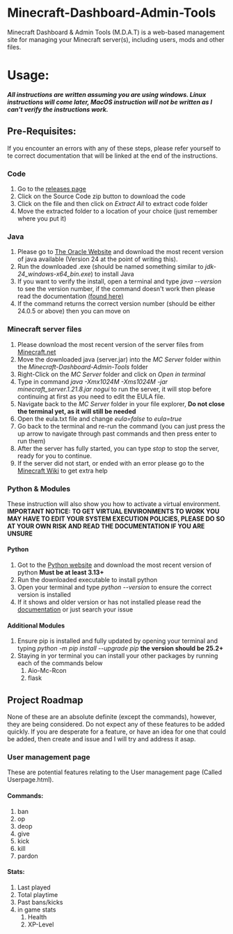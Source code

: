 # Minecraft-Dashboard-Admin-Tools
Minecraft Dashboard &amp; Admin Tools (M.D.A.T) is a web-based management site for managing your Minecraft server(s), including users, mods and other files.

# Usage:
***All instructions are written assuming you are using windows. Linux instructions will come later, MacOS instruction will not be written as I can't verify the instructions work.***

## Pre-Requisites:
If you encounter an errors with any of these steps, please refer yourself to te correct documentation that will be linked at the end of the instructions.

### Code
1. Go to the [releases page](https://github.com/louboi/Minecraft-Dashboard-Admin-Tools/releases)
2. Click on the Source Code zip button to download the code
3. Click on the file and then click on *Extract All* to extract code folder
4. Move the extracted folder to a location of your choice (just remember where you put it)

### Java
1. Please go to [The Oracle Website](https://www.oracle.com/java/technologies/downloads/) and download the most recent version of java available (Version 24 at the point of writing this).
2. Run the downloaded .exe (should be named something similar to *jdk-24_windows-x64_bin.exe*) to install Java
3. If you want to verify the install, open a terminal and type *java --version* to see the version number, if the command doesn't work then please read the documentation [(found here)](https://docs.oracle.com/en/java/javase/24/install/overview-jdk-installation.html)
4. If the command returns the correct version number (should be either 24.0.5 or above) then you can move on

### Minecraft server files
1. Please download the most recent version of the server files from [Minecraft.net](https://www.minecraft.net/en-us/download/server)
2. Move the downloaded java (server.jar) into the *MC Server* folder within the *Minecraft-Dashboard-Admin-Tools* folder
3. Right-Click on the *MC Server* folder and click on *Open in terminal*
4. Type in command *java -Xmx1024M -Xms1024M -jar minecraft_server.1.21.8.jar nogui* to run the server, it will stop before continuing at first as you need to edit the EULA file.
5. Navigate back to the *MC Server* folder in your file explorer, **Do not close the terminal yet, as it will still be needed**
6. Open the eula.txt file and change *eula=false* to *eula=true*
7. Go back to the terminal and re-run the command (you can just press the up arrow to navigate through past commands and then press enter to run them)
8. After the server has fully started, you can type *stop* to stop the server, ready for you to continue.
9. If the server did not start, or ended with an error please go to the [Minecraft Wiki](https://minecraft.wiki/w/Tutorial:Setting_up_a_Java_Edition_server) to get extra help

### Python & Modules
These instruction will also show you how to activate a virtual environment. **IMPORTANT NOTICE: TO GET VIRTUAL ENVIRONMENTS TO WORK YOU MAY HAVE TO EDIT YOUR SYSTEM EXECUTION POLICIES, PLEASE DO SO AT YOUR OWN RISK AND READ THE DOCUMENTATION IF YOU ARE UNSURE**

#### Python
1. Got to the [Python website](https://www.python.org/downloads/windows/) and download the most recent version of python **Must be at least 3.13+**
2. Run the downloaded executable to install python
3. Open your terminal and type *python --version* to ensure the correct version is installed
4. If it shows and older version or has not installed please read the [documentation](https://docs.python.org/3.13/) or just search your issue

#### Additional Modules
1. Ensure pip is installed and fully updated by opening your terminal and typing *python -m pip install --upgrade pip* **the version should be 25.2+**
2. Staying in yor terminal you can install your other packages by running each of the commands below
   1. Aio-Mc-Rcon
   2. flask

## Project Roadmap
None of these are an absolute definite (except the commands), however, they are being considered. Do not expect any of these features to be added quickly. If you are desperate for a feature, or have an idea for one that could be added, then create and issue and I will try and address it asap.

### User management page
These are potential features relating to the User management page (Called Userpage.html).

#### Commands:
1. ban
2. op
3. deop
4. give
5. kick
6. kill
7. pardon

#### Stats:

1. Last played
2. Total playtime
3. Past bans/kicks
4. in game stats
   1. Health
   2. XP-Level

